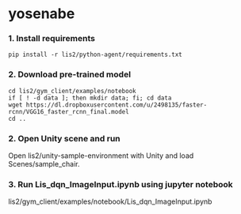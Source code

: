 # yosenabe


### 1\. Install requirements

```
pip install -r lis2/python-agent/requirements.txt
```

### 2\. Download pre-trained model

```
cd lis2/gym_client/examples/notebook
if [ ! -d data ]; then mkdir data; fi; cd data
wget https://dl.dropboxusercontent.com/u/2498135/faster-rcnn/VGG16_faster_rcnn_final.model
cd ..
```

### 2\. Open Unity scene and run

Open lis2/unity-sample-environment with Unity and load Scenes/sample_chair.


### 3\. Run Lis_dqn_ImageInput.ipynb using jupyter notebook

lis2/gym_client/examples/notebook/Lis_dqn_ImageInput.ipynb


